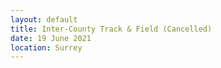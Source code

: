 ```yaml
---
layout: default
title: Inter-County Track & Field (Cancelled)
date: 19 June 2021
location: Surrey
---
```

